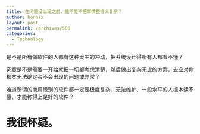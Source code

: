 ```yaml
---
title: 在问题没出现之前，能不能不把事情整得太复杂？
author: honnix
layout: post
permalink: /archives/586
categories:
  - Technology
---
```

是不是所有做软件的人都有这种天生的冲动，把系统设计得所有人都看不懂？

究竟是不是需要一开始就把一切都考虑清楚，然后做出复杂无比的方案，去应对你根本无法确定会不会出现的问题或异常？

难道所谓的商用级别的软件都一定要极度复杂、无法维护、一般水平的人根本读不懂，才能称得上是好的软件？

# 我很怀疑。